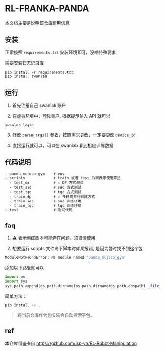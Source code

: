 # RL-FRANKA-PANDA 

本文档主要是说明该仓库使用信息

## 安装

正常按照 `requirements.txt` 安装环境即可，没啥特殊要求

需要安装日志记录库

```
pip install -r requirements.txt
pip install swanlab
```

## 运行

1. 首先注册自己 swanlab 账户

2. 在虚拟环境中，登陆账户, 根据提示输入 API 就可以

  ```
  swanlab login
  ```

3. 修改 `parse_args()` 参数，按照需求更改，一定要更改 `device_id` 

4. 直接运行就可以，可以在 swanlab 看到相应训练数据

## 代码说明

```txt
- panda_mujoco_gym    # env
- scripts             # train 或者 test 后面表示使用算法
  - test_dp           # ⚠️ DP 方式测试
  - test_sac          # sac 方式测试
  - test_tqc          # tqc 方式测试
  - train_dp          # ⚠️ 多环境并行训练方式
  - train_sac         # sac 训练环境
  - train_tqc         # tqc 训练环境
- test                # 测试代码
```

## faq

1. ⚠️ 表示训练脚本可能存在问题，须谨慎使用

2. 想要运行 scripts 文件夹下脚本时如果报错, 是因为暂时找不到这个包

```bash
ModuleNotFoundError: No module named 'panda_mujoco_gym'
```

添加以下路径就可以

```py
import os
import sys
sys.path.append(os.path.dirname(os.path.dirname(os.path.abspath(__file__))))
```

简单方法：

```sh
pip install -e .
```

> 将当前仓库作为包安装会自动搜索子包。

## ref

本仓库借鉴来自 https://github.com/lsp-yh/RL-Robot-Manipulation
